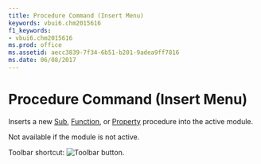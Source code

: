 ```yaml
---
title: Procedure Command (Insert Menu)
keywords: vbui6.chm2015616
f1_keywords:
- vbui6.chm2015616
ms.prod: office
ms.assetid: aecc3839-7f34-6b51-b201-9adea9ff7816
ms.date: 06/08/2017
---
```



# Procedure Command (Insert Menu)

Inserts a new [Sub](vbe-glossary.md), [Function](vbe-glossary.md), or [Property](vbe-glossary.md) procedure into the active module.

Not available if the module is not active.

Toolbar shortcut: 
![Toolbar button](images/tbr_proc_ZA01201726.gif).


